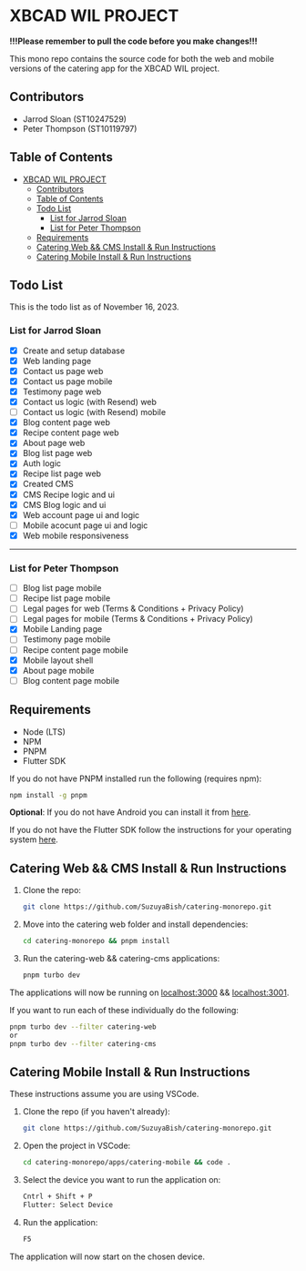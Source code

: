 # XBCAD WIL PROJECT

**!!!Please remember to pull the code before you make changes!!!**

This mono repo contains the source code for both the web and mobile versions of the catering app for the XBCAD WIL project.

## Contributors

- Jarrod Sloan (ST10247529)
- Peter Thompson (ST10119797)

## Table of Contents

- [XBCAD WIL PROJECT](#xbcad-wil-project)
  - [Contributors](#contributors)
  - [Table of Contents](#table-of-contents)
  - [Todo List](#todo-list)
    - [List for Jarrod Sloan](#list-for-jarrod-sloan)
    - [List for Peter Thompson](#list-for-peter-thompson)
  - [Requirements](#requirements)
  - [Catering Web \&\& CMS Install \& Run Instructions](#catering-web--cms-install--run-instructions)
  - [Catering Mobile Install \& Run Instructions](#catering-mobile-install--run-instructions)

## Todo List

This is the todo list as of November 16, 2023.

### List for Jarrod Sloan

- [x] Create and setup database
- [x] Web landing page
- [x] Contact us page web
- [x] Contact us page mobile
- [x] Testimony page web
- [x] Contact us logic (with Resend) web
- [ ] Contact us logic (with Resend) mobile
- [x] Blog content page web
- [x] Recipe content page web
- [x] About page web
- [x] Blog list page web
- [x] Auth logic
- [x] Recipe list page web
- [x] Created CMS
- [x] CMS Recipe logic and ui
- [x] CMS Blog logic and ui
- [x] Web account page ui and logic
- [ ] Mobile acocunt page ui and logic
- [x] Web mobile responsiveness

---

### List for Peter Thompson

- [ ] Blog list page mobile
- [ ] Recipe list page mobile
- [ ] Legal pages for web (Terms & Conditions + Privacy Policy)
- [ ] Legal pages for mobile (Terms & Conditions + Privacy Policy)
- [x] Mobile Landing page
- [ ] Testimony page mobile
- [ ] Recipe content page mobile
- [x] Mobile layout shell
- [x] About page mobile
- [ ] Blog content page mobile

## Requirements

- Node (LTS)
- NPM
- PNPM
- Flutter SDK

If you do not have PNPM installed run the following (requires npm):

```bash
npm install -g pnpm
```

**Optional**:
If you do not have Android you can install it from [here](https://developer.android.com/studio/install).

If you do not have the Flutter SDK follow the instructions for your operating system [here](https://docs.flutter.dev/get-started/install).

## Catering Web && CMS Install & Run Instructions

1. Clone the repo:

   ```bash
   git clone https://github.com/SuzuyaBish/catering-monorepo.git
   ```

2. Move into the catering web folder and install dependencies:

   ```bash
   cd catering-monorepo && pnpm install
   ```

3. Run the catering-web && catering-cms applications:

   ```bash
   pnpm turbo dev
   ```

The applications will now be running on [localhost:3000](http://localhost:3000/) && [localhost:3001](http://localhost:3001).

If you want to run each of these individually do the following:

```bash
pnpm turbo dev --filter catering-web
or
pnpm turbo dev --filter catering-cms
```

## Catering Mobile Install & Run Instructions

These instructions assume you are using VSCode.

1. Clone the repo (if you haven't already):

   ```bash
   git clone https://github.com/SuzuyaBish/catering-monorepo.git
   ```

2. Open the project in VSCode:

   ```bash
   cd catering-monorepo/apps/catering-mobile && code .
   ```

3. Select the device you want to run the application on:

   ```bash
   Cntrl + Shift + P
   Flutter: Select Device
   ```

4. Run the application:

   ```bash
   F5
   ```

The application will now start on the chosen device.
